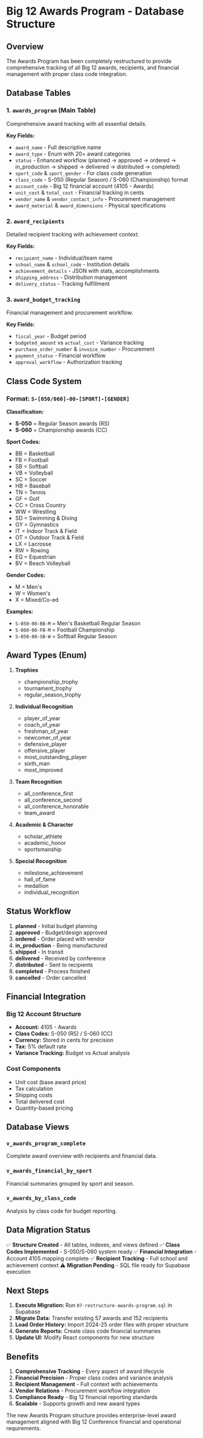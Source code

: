 # Big 12 Awards Program - Database Structure

## Overview
The Awards Program has been completely restructured to provide comprehensive tracking of all Big 12 awards, recipients, and financial management with proper class code integration.

## Database Tables

### 1. `awards_program` (Main Table)
Comprehensive award tracking with all essential details.

**Key Fields:**
- `award_name` - Full descriptive name
- `award_type` - Enum with 20+ award categories
- `status` - Enhanced workflow (planned → approved → ordered → in_production → shipped → delivered → distributed → completed)
- `sport_code` & `sport_gender` - For class code generation
- `class_code` - S-050 (Regular Season) / S-060 (Championship) format
- `account_code` - Big 12 financial account (4105 - Awards)
- `unit_cost` & `total_cost` - Financial tracking in cents
- `vendor_name` & `vendor_contact_info` - Procurement management
- `award_material` & `award_dimensions` - Physical specifications

### 2. `award_recipients` 
Detailed recipient tracking with achievement context.

**Key Fields:**
- `recipient_name` - Individual/team name
- `school_name` & `school_code` - Institution details
- `achievement_details` - JSON with stats, accomplishments
- `shipping_address` - Distribution management
- `delivery_status` - Tracking fulfillment

### 3. `award_budget_tracking`
Financial management and procurement workflow.

**Key Fields:**
- `fiscal_year` - Budget period
- `budgeted_amount` vs `actual_cost` - Variance tracking
- `purchase_order_number` & `invoice_number` - Procurement
- `payment_status` - Financial workflow
- `approval_workflow` - Authorization tracking

## Class Code System

### Format: `S-[050/060]-00-[SPORT]-[GENDER]`

**Classification:**
- **S-050** = Regular Season awards (RS)
- **S-060** = Championship awards (CC)

**Sport Codes:**
- BB = Basketball
- FB = Football  
- SB = Softball
- VB = Volleyball
- SC = Soccer
- HB = Baseball
- TN = Tennis
- GF = Golf
- CC = Cross Country
- WW = Wrestling
- SD = Swimming & Diving
- GY = Gymnastics
- IT = Indoor Track & Field
- OT = Outdoor Track & Field
- LX = Lacrosse
- RW = Rowing
- EQ = Equestrian
- BV = Beach Volleyball

**Gender Codes:**
- M = Men's
- W = Women's
- X = Mixed/Co-ed

**Examples:**
- `S-050-00-BB-M` = Men's Basketball Regular Season
- `S-060-00-FB-M` = Football Championship
- `S-050-00-SB-W` = Softball Regular Season

## Award Types (Enum)

1. **Trophies**
   - championship_trophy
   - tournament_trophy
   - regular_season_trophy

2. **Individual Recognition**
   - player_of_year
   - coach_of_year
   - freshman_of_year
   - newcomer_of_year
   - defensive_player
   - offensive_player
   - most_outstanding_player
   - sixth_man
   - most_improved

3. **Team Recognition**
   - all_conference_first
   - all_conference_second
   - all_conference_honorable
   - team_award

4. **Academic & Character**
   - scholar_athlete
   - academic_honor
   - sportsmanship

5. **Special Recognition**
   - milestone_achievement
   - hall_of_fame
   - medallion
   - individual_recognition

## Status Workflow

1. **planned** - Initial budget planning
2. **approved** - Budget/design approved
3. **ordered** - Order placed with vendor
4. **in_production** - Being manufactured
5. **shipped** - In transit
6. **delivered** - Received by conference
7. **distributed** - Sent to recipients
8. **completed** - Process finished
9. **cancelled** - Order cancelled

## Financial Integration

### Big 12 Account Structure
- **Account:** 4105 - Awards
- **Class Codes:** S-050 (RS) / S-060 (CC)
- **Currency:** Stored in cents for precision
- **Tax:** 5% default rate
- **Variance Tracking:** Budget vs Actual analysis

### Cost Components
- Unit cost (base award price)
- Tax calculation
- Shipping costs
- Total delivered cost
- Quantity-based pricing

## Database Views

### `v_awards_program_complete`
Complete award overview with recipients and financial data.

### `v_awards_financial_by_sport`
Financial summaries grouped by sport and season.

### `v_awards_by_class_code`
Analysis by class code for budget reporting.

## Data Migration Status

✅ **Structure Created** - All tables, indexes, and views defined
✅ **Class Codes Implemented** - S-050/S-060 system ready
✅ **Financial Integration** - Account 4105 mapping complete
✅ **Recipient Tracking** - Full school and achievement context
⚠️ **Migration Pending** - SQL file ready for Supabase execution

## Next Steps

1. **Execute Migration:** Run `07-restructure-awards-program.sql` in Supabase
2. **Migrate Data:** Transfer existing 57 awards and 152 recipients
3. **Load Order History:** Import 2024-25 order files with proper structure
4. **Generate Reports:** Create class code financial summaries
5. **Update UI:** Modify React components for new structure

## Benefits

1. **Comprehensive Tracking** - Every aspect of award lifecycle
2. **Financial Precision** - Proper class codes and variance analysis
3. **Recipient Management** - Full context with achievements
4. **Vendor Relations** - Procurement workflow integration
5. **Compliance Ready** - Big 12 financial reporting standards
6. **Scalable** - Supports growth and new award types

The new Awards Program structure provides enterprise-level award management aligned with Big 12 Conference financial and operational requirements.